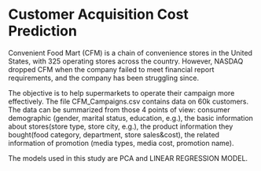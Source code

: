 # Customer Acquisition Cost Prediction 

Convenient Food Mart (CFM) is a chain of convenience stores in the United States, with 325 operating stores across the country. However, NASDAQ dropped CFM when the company failed to meet financial report requirements, and the company has been struggling since. 

The objective is to help supermarkets to operate their campaign more effectively. The file CFM_Campaigns.csv contains data on 60k customers. The data can be summarized from those 4 points of view: consumer demographic (gender, marital status, education, e.g.), the basic information about stores(store type, store city, e.g.), the product information they bought(food category, department, store sales&cost), the related information of promotion (media types, media cost, promotion name).

The models used in this study are PCA and LINEAR REGRESSION MODEL. 
